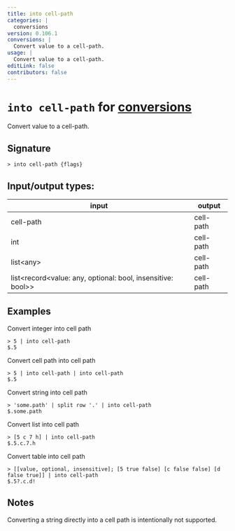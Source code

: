 ```yaml
---
title: into cell-path
categories: |
  conversions
version: 0.106.1
conversions: |
  Convert value to a cell-path.
usage: |
  Convert value to a cell-path.
editLink: false
contributors: false
---
```

<!-- This file is automatically generated. Please edit the command in https://github.com/nushell/nushell instead. -->

# `into cell-path` for [conversions](/commands/categories/conversions.md)

<div class='command-title'>Convert value to a cell-path.</div>

## Signature

```> into cell-path {flags} ```


## Input/output types:

| input                                                       | output    |
| ----------------------------------------------------------- | --------- |
| cell-path                                                   | cell-path |
| int                                                         | cell-path |
| list&lt;any&gt;                                                   | cell-path |
| list&lt;record&lt;value: any, optional: bool, insensitive: bool&gt;&gt; | cell-path |
## Examples

Convert integer into cell path
```nu
> 5 | into cell-path
$.5
```

Convert cell path into cell path
```nu
> 5 | into cell-path | into cell-path
$.5
```

Convert string into cell path
```nu
> 'some.path' | split row '.' | into cell-path
$.some.path
```

Convert list into cell path
```nu
> [5 c 7 h] | into cell-path
$.5.c.7.h
```

Convert table into cell path
```nu
> [[value, optional, insensitive]; [5 true false] [c false false] [d false true]] | into cell-path
$.5?.c.d!
```

## Notes
Converting a string directly into a cell path is intentionally not supported.